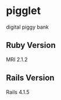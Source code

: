 pigglet
=======

digital piggy bank

Ruby Version
------------

MRI 2.1.2

Rails Version
-------------

Rails 4.1.5